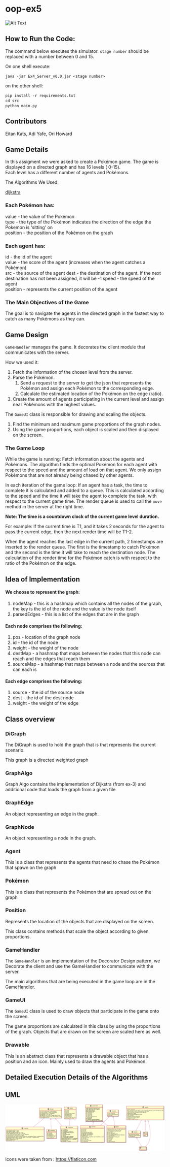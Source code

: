 # oop-ex5
![Alt Text](https://j.gifs.com/r2BZ1p.gif)

## How to Run the Code:

The command below executes the simulator.
`stage number` should be replaced with a number between 0 and 15.

On one shell execute:
```shell
java -jar Ex4_Server_v0.0.jar <stage number>
```
on the other shell:
```shell
pip install -r requirements.txt
cd src
python main.py
```

## Contributors

Eitan Kats, Adi Yafe, Ori Howard

## Game Details

In this assigment we were asked to create a Pokémon game. The game is displayed on a directed graph and has 16 levels (
0-15).   
Each level has a different number of agents and Pokémons.

The Algorithms We Used:

[dijkstra](https://en.wikipedia.org/wiki/Dijkstra%27s_algorithm)

### Each Pokémon has:

value - the value of the Pokémon  
type - the type of the Pokémon indicates the direction of the edge the Pokemon is 'sitting' on  
position - the position of the Pokémon on the graph

### Each agent has:

id - the id of the agent  
value - the score of the agent (increases when the agent catches a Pokémon)  
src - the source of the agent 
dest - the destination of the agent. If the next destination has not been assigned, it
will be -1 speed - the speed of the agent  
position - represents the current position of the agent

### The Main Objectives of the Game

The goal is to navigate the agents in the directed graph in the fastest way to catch as many Pokémons as they can.

## Game Design

`GameHandler` manages the game. It decorates the client module that communicates with the server.

How we used it:

1) Fetch the information of the chosen level from the server.
2) Parse the Pokémon.
    1) Send a request to the server to get the json that represents the Pokémon and assign each Pokémon to the
       corresponding edge.
    2) Calculate the estimated location of the Pokémon on the edge (ratio).
3) Create the amount of agents participating in the current level and assign near Pokémons with the highest values.

The `GameUI` class is responsible for drawing and scaling the objects.

1) Find the minimum and maximum game proportions of the graph nodes.
2) Using the game proportions, each object is scaled and then displayed on the screen.

### The Game Loop

While the game is running:
Fetch information about the agents and Pokémons. The algorithm finds the optimal Pokémon for each agent with respect to
the speed and the amount of load on that agent. We only assign Pokémons that are not already being chased by other
agents.

In each iteration of the game loop:
If an agent has a task, the time to complete it is calculated and added to a queue. This is calculated according to the
speed and the time it will take the agent to complete the task, with respect to the current game time. The render queue
is used to call the `move` method in the server at the right time.

**Note: The time is a countdown clock of the current game level duration.**

For example: If the current time is T1, and it takes 2 seconds for the agent to pass the current edge, then the next
render time will be T1-2.

When the agent reaches the last edge in the current path, 2 timestamps are inserted to the render queue. The first is
the timestamp to catch Pokémon and the second is the time it will take to reach the destination node. The calculation of
the render time for the Pokémon catch is with respect to the ratio of the Pokémon on the edge.

## Idea of Implementation

#### We choose to represent the graph:

1. nodeMap - this is a hashmap which contains all the nodes of the graph, the key is the id of the node and the value is
   the node itself
2. parsedEdges - this is a list of the edges that are in the graph

#### Each node comprises the following:

1. pos - location of the graph node
2. id - the id of the node
3. weight - the weight of the node
4. destMap - a hashmap that maps between the nodes that this node can reach and the edges that reach them
5. sourceMap - a hashmap that maps between a node and the sources that can each is

#### Each edge comprises the following:

1. source - the id of the source node
2. dest - the id of the dest node
3. weight - the weight of the edge

## Class overview

### DiGraph

The DiGraph is used to hold the graph that is that represents the current scenario.

This graph is a directed weighted graph

### GraphAlgo

Graph Algo contains the implementation of Dijkstra (from ex-3) and additional code that loads the graph from a given
file

### GraphEdge

An object representing an edge in the graph.

### GraphNode

An object representing a node in the graph.

### Agent

This is a class that represents the agents that need to chase the Pokémon that spawn on the graph

### Pokémon

This is a class that represents the Pokémon that are spread out on the graph

### Position

Represents the location of the objects that are displayed on the screen.

This class contains methods that scale the object according to given proportions.

### GameHandler

The `GameHandler` is an implementation of the Decorator Design pattern, we Decorate the client and use the GameHandler
to communicate with the server.

The main algorithms that are being executed in the game loop are in the GameHandler.

### GameUI

The `GameUI` class is used to draw objects that participate in the game onto the screen.

The game proportions are calculated in this class by using the proportions of the graph. Objects that are drawn on the
screen are scaled here as well.

### Drawable

This is an abstract class that represents a drawable object that has a position and an icon. Mainly used to draw the
agents and Pokémon.

## Detailed Execution Details of the Algorithms

## UML

![](./misc/UML.png)

Icons were taken from : https://flaticon.com